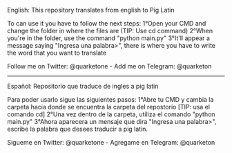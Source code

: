 English:
This repository translates from english to Pig Latin 

To can use it you have to follow the next steps:
1°Open your CMD and change the folder in where the
files are (TIP: Use cd command)
2°When you're in the folder, use the command
"python main.py"
3°It'll appear a message saying "Ingresa una 
palabra>", there is where you have to write the
word that you want to translate

Follow me on Twitter: @quarketone -
 Add me on Telegram: @quarketon

**************************************************

Español:
Repositorio que traduce de ingles a pig latin

Para poder usarlo sigue las siguientes pasos:
1°Abre tu CMD y cambia la carpeta hacia donde
se encuentra la carpeta del repostorio
[TIP: usa el comando cd]
2°Una vez dentro de la carpeta, utiliza el
comando "python main.py"
3°Ahora aparecera un mensaje que dira
"Ingresa una palabra>", escribe la palabra
que desees traducir a pig latin.

Sigueme en Twitter: @quarketone -
 Agregame en Telegram: @quarketon
